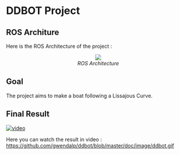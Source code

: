 # DDBOT Project

## ROS Architure

Here is the ROS Architecture of the project :


<p align="center">
    <img src="https://github.com/gwendalp/ddbot/blob/master/doc/DDBot.png"> <br>
    <em>ROS Architecture</em>
</p>

## Goal

The project aims to make a boat following a Lissajous Curve. 


## Final Result

[![video](https://github.com/gwendalp/ddbot/blob/master/doc/image/ddbot.gif)]( https://youtu.be/okoYAAOAIzY  "video")

Here you can watch the result in video : https://github.com/gwendalp/ddbot/blob/master/doc/image/ddbot.gif
